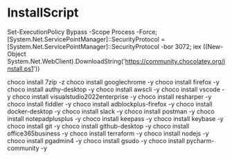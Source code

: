 # InstallScript

Set-ExecutionPolicy Bypass -Scope Process -Force; 
[System.Net.ServicePointManager]::SecurityProtocol = [System.Net.ServicePointManager]::SecurityProtocol -bor 3072; 
iex ((New-Object System.Net.WebClient).DownloadString('https://community.chocolatey.org/install.ps1'))

choco install 7zip -z
choco install googlechrome -y
choco install firefox -y
choco install authy-desktop -y
choco install awscli -y
choco install vscode -y
choco install visualstudio2022enterprise -y
choco install resharper -y
choco install fiddler -y
choco install adblockplus-firefox -y
choco install docker-desktop -y
choco install slack -y
choco install postman -y
choco install notepadplusplus -y
choco install keepass -y
choco install keybase -y
choco install git -y
choco install github-desktop -y
choco install office365business -y
choco install terraform -y
choco install nodejs -y
choco install pgadmin4 -y
choco install gsudo -y
choco install pycharm-community -y